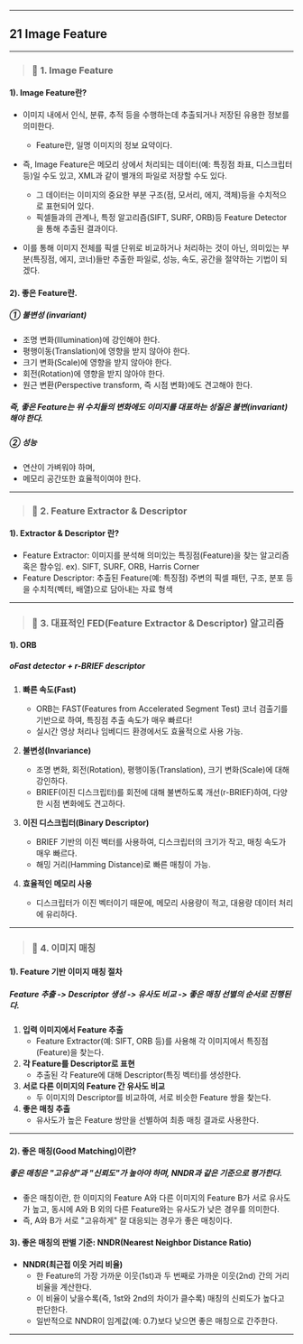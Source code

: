 
---

## 21 Image Feature

---

> ### 📄 1. Image Feature

#### 1). Image Feature란?

* 이미지 내에서 인식, 분류, 추적 등을 수행하는데 추출되거나 저장된 유용한 정보를 의미한다.
  * Feature란, 일명 이미지의 정보 요약이다.

* 즉, Image Feature은 메모리 상에서 처리되는 데이터(예: 특징점 좌표, 디스크립터 등)일 수도 있고, XML과 같이 별개의 파일로 저장할 수도 있다.
  * 그 데이터는 이미지의 중요한 부분 구조(점, 모서리, 에지, 객체)등을 수치적으로 표현되어 있다.
  * 픽셀들과의 관계나, 특정 알고리즘(SIFT, SURF, ORB)등 Feature Detector을 통해 추출된 결과이다.

* 이를 통해 이미지 전체를 픽셀 단위로 비교하거나 처리하는 것이 아닌,
의미있는 부분(특징점, 에지, 코너)들만 추출한 파일로, 성능, 속도, 공간을 절약하는 기법이 되겠다.

#### 2). 좋은 Feature란.

##### ① 불변성 (invariant)

* 조명 변화(Illumination)에 강인해야 한다.
* 평행이동(Translation)에 영향을 받지 않아야 한다.
* 크기 변화(Scale)에 영향을 받지 않아야 한다.
* 회전(Rotation)에 영향을 받지 않아야 한다.
* 원근 변환(Perspective transform, 즉 시점 변화)에도 견고해야 한다.

##### 즉, 좋은 Feature는 위 수치들의 변화에도 이미지를 대표하는 성질은 불변(invariant)해야 한다.

##### ② 성능

* 연산이 가벼워야 하며,
* 메모리 공간또한 효율적이여야 한다.

---

> ### 📄 2. Feature Extractor & Descriptor

#### 1). Extractor & Descriptor 란?

* Feature Extractor: 이미지를 분석해 의미있는 특징점(Feature)을 찾는 알고리즘 혹은 함수임.
  ex). SIFT, SURF, ORB, Harris Corner
* Feature Descriptor: 추출된 Feature(예: 특징점) 주변의 픽셀 패턴, 구조, 분포 등을 수치적(벡터, 배열)으로 담아내는 자료 형색

---

> ### 📄 3. 대표적인 FED(Feature Extractor & Descriptor) 알고리즘

#### 1). ORB
##### oFast detector + r-BRIEF descriptor

1. **빠른 속도(Fast)**
   * ORB는 FAST(Features from Accelerated Segment Test) 코너 검출기를 기반으로 하여, 특징점 추출 속도가 매우 빠르다!
   * 실시간 영상 처리나 임베디드 환경에서도 효율적으로 사용 가능.

2. **불변성(Invariance)**
   * 조명 변화, 회전(Rotation), 평행이동(Translation), 크기 변화(Scale)에 대해 강인하다.
   * BRIEF(이진 디스크립터)를 회전에 대해 불변하도록 개선(r-BRIEF)하여, 다양한 시점 변화에도 견고하다.

3. **이진 디스크립터(Binary Descriptor)**
   * BRIEF 기반의 이진 벡터를 사용하여, 디스크립터의 크기가 작고, 매칭 속도가 매우 빠르다.
   * 해밍 거리(Hamming Distance)로 빠른 매칭이 가능.

4. **효율적인 메모리 사용**
   * 디스크립터가 이진 벡터이기 때문에, 메모리 사용량이 적고, 대용량 데이터 처리에 유리하다.

---

> ### 📄 4. 이미지 매칭


#### 1). Feature 기반 이미지 매칭 절차

##### Feature 추출 -> Descriptor 생성 -> 유사도 비교 -> 좋은 매칭 선별의 순서로 진행된다.

1. **입력 이미지에서 Feature 추출**
   * Feature Extractor(예: SIFT, ORB 등)를 사용해 각 이미지에서 특징점(Feature)을 찾는다.
2. **각 Feature를 Descriptor로 표현**
   * 추출된 각 Feature에 대해 Descriptor(특징 벡터)를 생성한다.
3. **서로 다른 이미지의 Feature 간 유사도 비교**
   * 두 이미지의 Descriptor를 비교하여, 서로 비슷한 Feature 쌍을 찾는다.
4. **좋은 매칭 추출**
   * 유사도가 높은 Feature 쌍만을 선별하여 최종 매칭 결과로 사용한다.

---

#### 2). 좋은 매칭(Good Matching)이란?

##### 좋은 매칭은 "고유성"과 "신뢰도"가 높아야 하며, NNDR과 같은 기준으로 평가한다.

* 좋은 매칭이란, 한 이미지의 Feature A와 다른 이미지의 Feature B가 서로 유사도가 높고,
  동시에 A와 B 외의 다른 Feature와는 유사도가 낮은 경우를 의미한다.
* 즉, A와 B가 서로 "고유하게" 잘 대응되는 경우가 좋은 매칭이다.

#### 3). 좋은 매칭의 판별 기준: NNDR(Nearest Neighbor Distance Ratio)

* **NNDR(최근접 이웃 거리 비율)**
  * 한 Feature의 가장 가까운 이웃(1st)과 두 번째로 가까운 이웃(2nd) 간의 거리 비율을 계산한다.
  * 이 비율이 낮을수록(즉, 1st와 2nd의 차이가 클수록) 매칭의 신뢰도가 높다고 판단한다.
  * 일반적으로 NNDR이 임계값(예: 0.7)보다 낮으면 좋은 매칭으로 간주한다.

---
